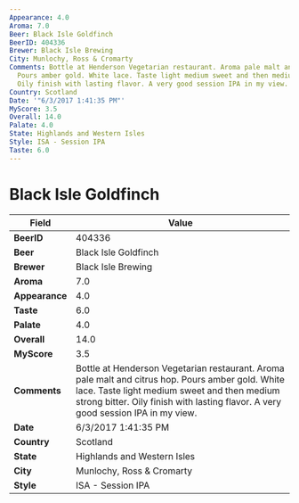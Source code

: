 ```yaml
---
Appearance: 4.0
Aroma: 7.0
Beer: Black Isle Goldfinch
BeerID: 404336
Brewer: Black Isle Brewing
City: Munlochy, Ross & Cromarty
Comments: Bottle at Henderson Vegetarian restaurant. Aroma pale malt and citrus hop.
  Pours amber gold. White lace. Taste light medium sweet and then medium strong bitter.
  Oily finish with lasting flavor. A very good session IPA in my view.
Country: Scotland
Date: '"6/3/2017 1:41:35 PM"'
MyScore: 3.5
Overall: 14.0
Palate: 4.0
State: Highlands and Western Isles
Style: ISA - Session IPA
Taste: 6.0
---
```


# Black Isle Goldfinch

| Field         | Value |
|---------------|-------|
| **BeerID** | 404336 |
| **Beer** | Black Isle Goldfinch |
| **Brewer** | Black Isle Brewing |
| **Aroma** | 7.0 |
| **Appearance** | 4.0 |
| **Taste** | 6.0 |
| **Palate** | 4.0 |
| **Overall** | 14.0 |
| **MyScore** | 3.5 |
| **Comments** | Bottle at Henderson Vegetarian restaurant. Aroma pale malt and citrus hop. Pours amber gold. White lace. Taste light medium sweet and then medium strong bitter. Oily finish with lasting flavor. A very good session IPA in my view. |
| **Date** | 6/3/2017 1:41:35 PM |
| **Country** | Scotland |
| **State** | Highlands and Western Isles |
| **City** | Munlochy, Ross & Cromarty |
| **Style** | ISA - Session IPA |

